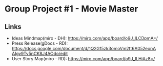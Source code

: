 # Group Project #1 - Movie Master

## Links
- Ideas Mindmap(miro - DH): https://miro.com/app/board/o9J_lLCDpmA=/
- Press Release(gDocs - RD): https://docs.google.com/document/d/1Q2Gf5zk3omoVm2tt6A052eonAAIgv9Tv5nCK8J4AOdo/edit
- User Story Map(miro - RD): https://miro.com/app/board/o9J_lLHiAz8=/
